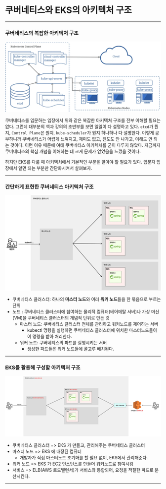 # 쿠버네티스와 EKS의 아키텍처 구조

---

### 쿠버네티스의 복잡한 아키텍처 구조
![kubernetes-eks-architecture-1](./imgs/kubernetes-eks-architecture-1.png)

쿠버네티스를 입문하는 입장에서 위와 같은 복잡한 아키텍처 구조를 전부 이해할 필요는 없다. 그런데 대부분의 책과 강의의 초반부를 보면 일일이 
다 설명하고 있다. `etcd`가 뭔지, `Control Plane`은 뭔지, `kube-scheduler`가 뭔지 하나하나 다 설명한다. 
이렇게 공부하니까 쿠버네티스가 어렵게 느껴지고, 재미도 없고, 진도도 안 나가고, 이해도 안 되는 것이다. 이런 이유 때문에 여태 쿠버네티스 
아키텍처를 굳이 다루지 않았다. 지금까지 쿠버네티스의 핵심 개념을 이해하는 데 크게 문제가 없었음을 느꼈을 것이다.

하지만 EKS를 다룰 때 아키텍처에서 기본적인 부분을 알아야 할 필요가 있다. 입문자 입장에서 알면 되는 부분만 간단화시켜서 살펴보자.

---

### 간단하게 표현한 쿠버네티스 아키텍처 구조
![kubernetes-eks-architecture-2](./imgs/kubernetes-eks-architecture-2.png)

- 쿠버네티스 클러스터: 하나의 **마스터 노드**와 여러 **워커 노드**들을 한 묶음으로 부르는 단위
- 노드 : 쿠버네티스 클러스터에 참여하는 물리적 컴퓨터(베어메탈 서버)나 가상 머신(VM)을 쿠버네티스 클러스터의 개념적 단위로 만든 것
  - 마스터 노드: 쿠버네티스 클러스터 전체를 관리하고 워커노드를 제어하는 서버
    - kubectl 명령을 실행하면 쿠버네티스 클러스터에 위치한 마스터노드들이 이 명령을 받아 처리한다.
  - 워커 노드: 쿠버네티스의 파드를 실행시키는 서버
    - 생성한 파드들은 워커 노드들에 골고루 배치된다.

---

### EKS를 활용해 구성할 아키텍처 구조
![kubernetes-eks-architecture-3](./imgs/kubernetes-eks-architecture-3.png)

- 쿠버네티스 클러스터 => EKS 가 만들고, 관리해주는 쿠버네티스 클러스터
- 마스터 노드 => EKS 에 내장된 컴퓨터
  - 개발자가 직접 마스터노드 초기화를 할 필요 없이, EKS에서 관리해준다.
- 워커 노드 => EKS 가 EC2 인스턴스를 만들어 워커노드로 참여시킴
- 서비스 => ELB(AWS 로드밸런서)가 서비스와 통합되어, 요청을 적절한 파드로 분산시킨다.

---
